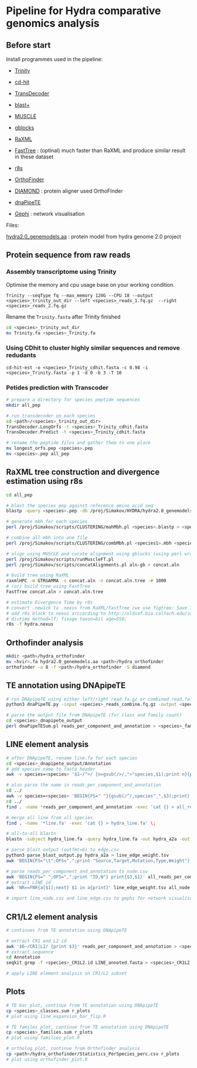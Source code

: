 # Pipeline for Hydra comparative genomics analysis

## Before start

Install programmes used in the pipeline:

- [Trinity](https://github.com/trinityrnaseq/trinityrnaseq/wiki)

- [cd-hit](http://cd-hit.org/)

- [TransDecoder](https://github.com/TransDecoder/TransDecoder/wiki)

- [blast+](https://blast.ncbi.nlm.nih.gov/Blast.cgi?CMD=Web&PAGE_TYPE=BlastDocs&DOC_TYPE=Download)

- [MUSCLE](https://www.drive5.com/muscle/)

- [gblocks](http://molevol.cmima.csic.es/castresana/Gblocks.html)

- [RaXML](https://cme.h-its.org/exelixis/web/software/raxml/index.html)

- [FastTree](http://www.microbesonline.org/fasttree/) : (optinal) much faster than RaXML and produce similar result in these dataset

- [r8s](http://ceiba.biosci.arizona.edu/r8s/index.html)

- [OrthoFinder](https://github.com/davidemms/OrthoFinder)

- [DIAMOND](https://ab.inf.uni-tuebingen.de/software/diamond/) : protein aligner used OrthoFInder

- [dnaPipeTE](https://github.com/clemgoub/dnaPipeTE)

- [Gephi](https://gephi.org/) : network visualisation

Files:

[hydra2.0_genemodels.aa](https://research.nhgri.nih.gov/hydra/download/?dl=aa) : protein model from hydra genome 2.0 project



## Protein sequence from raw reads

### Assembly transcriptome using Trinity

Optimise the memory and cpu usage base on your working condition.

`Trinity --seqType fq --max_memory 120G --CPU 18 --output <species>_trinity_out_dir --left <species>_reads_1.fq.gz  --right <species>_reads_2.fq.gz`

Rename the `Trinity.fasta` after Trinity finished

```bash
cd <species>_trinity_out_dir
mv Trinity.fa <species>_Trinity.fa
```

### Using CDhit to cluster highly similar sequences and remove redudants

`cd-hit-est -o <species>_Trinity_cdhit.fasta -c 0.98 -i <species>_Trinity.fasta -p 1 -d 0 -b 3 -T 10`

### Petides prediction with Transcoder

```bash
# prepare a directory for species peptide sequences
mkdir all_pep

# run transdecoder on each species
cd <path>/<species>_trinity_out_dir>
TransDecoder.LongOrfs -t <species>_Trinity_cdhit.fasta
TransDecoder.Predict -t <species>_Trinity_cdhit.fasta

# rename the peptide files and gather them to one place
mv longest_orfs.pep <species>.pep
mv <species>.pep all_pep
```

## RaXML tree construction and divergence estimation using r8s

```bash
cd all_pep

# blast the species pep against reference amino acid seq
blastp -query <species>.pep -db /proj/Simakov/HYDRA/hydra2.0_genemodels.aa -outfmt 6 -evalue 1e-6 -num_threads 10  -out <species>.blastp

# generate mbh for each species
perl /proj/Simakov/scripts/CLUSTERING/mahMbh.pl <species>.blastp > <species>.mbh

# combine all mbh into one file
perl /proj/Simakov/scripts/CLUSTERING/combMbh.pl <species1>.mbh <species2>.mbh <species3>.mbh <...> > all.mbh.clus

# align using MUSCLE and curate alignment using gblocks (using perl wrapper scripts)
perl /proj/Simakov/scripts/runMuscleFT.pl
perl /proj/Simakov/scripts/concatAlignments.pl aln-gb > concat.aln

# build tree using RaXML
raxmlHPC -m GTRGAMMA -s concat.aln -n concat.aln.tree -# 1000
# (or) build tree using FastTree
FastTree concat.aln > concat.aln.tree

# estimate Divergence Time by r8s
# convert .newick to .nexus from RaXML/FastTree (we use figtree: Save Trees > 'Nexus')
# add r8s block to nexus arccording to http://oldsaf.bio.caltech.edu/saf_manuals/r8s.manual.pdf
# divtime method=lf; fixage taxon=bil age=550;
r8s -f hydra.nexus
```

## Orthofinder analysis

```bash
mkdir <path>/hydra_orthofinder
mv <hvir>.fa hydra2.0_genemodels.aa <path>/hydra_orthofinder
orthofinder -a 8 -f <path>/hydra_orthofinder -S diamond
```

## TE annotation using DNApipeTE

```bash
# run DNApipeTE using either left/right read.fa.gz or combined read.fa.gz
python3 dnaPipeTE.py -input <species>_reads_combine.fq.gz -output <species>_dnapipete_output -sample_size 1000000 -sample_number 2 -cpu 20

# parse the output file from DNApipeTE (for class and family count)
cd <species>_dnapipete_output
perl dnaPipeTESum.pl reads_per_component_and_annotation > <species>_families.sum  >& <species>_classes.sum
```

## LINE element analysis

```bash
# after DNApipeTE, rename line.fa for each species
cd <species>_dnapipete_output/Annotation
# add species name to fasta header
awk -v species=<species> '$1~/^>/ {n=gsub(/>/,">"species,$1);print n}{print}' LINE_annoted.fasta > <species>.line.fa

# also parse the name in reads_per_component_and_annotation
cd ../
awk -v species=<species> 'BEGIN{FS=" "}{gsub(/^/,species"_",$3);print}' > <species>_reads_per_component_and_annotation
cd ../
find . -name *reads_per_component_and_annotation -exec 'cat {} > all_reads_per_component_and_annotation' \;

# merge all line from all species
find . -name '*line.fa' -exec 'cat {} > hydra_line.fa' \;

# all-to-all blastn
blastn -subject hydra_line.fa -query hydra_line.fa -out hydra_a2a -outfmt 6

# parse blast output (outfmt=6) to edge.csv
python3 parse_blast_output.py hydra_a2a > line_edge_weight.tsv
awk 'BEGIN{FS="\t";OFS=",";print "Source,Target,Mutation,Type,Weight"} {m=1/$3;print $1,$2,m,"unidirected",$3}' line_edge_weight.tsv > line_edges.csv

# parse reads_per_component_and_annotation to node.csv
awk 'BEGIN{FS=" ";OFS=",";print "ID,N"} print{$3,$1}' all_reads_per_component_and_annotation > all_node.csv
# extract LINE id
awk 'NR==FNR{a[$1];next} $1 in a{print}' line_edge_weight.tsv all_node.csv > line_node.csv

# import line_node.csv and line_edge.csv to gephi for network visualisation
```

## CR1/L2 element analysis

```bash
# continues from TE annotation using DNApipeTE

# extract CR1 and L2 id
awk '$6~/CR1|L2/ {print $3}' reads_per_component_and_annotation > <species>_CR1L2.id
# extract sequence
cd Annotation
seqkit grep -f <species>_CR1L2.id LINE_annoted.fasta > <species>_CR1L2.fa

# apply LINE element analysis on CR1/L2 subset
```

## Plots

```bash
# TE bar plot, continue from TE annotation using DNApipeTE
cp <species>_classes.sum r_plots
# plot using line_expansion_bar_flip.R

# TE familes plot, continue from TE annotation using DNApipeTE
cp <species>_families.sum r_plots
# plot using families_plot.R

# ortholog plot, continue from Orthofinder analysis
cp <path>/hydra_orthofinder/Statistics_PerSpecies_perc.csv r_plots
# plot using orthofinder_plot.R
```

